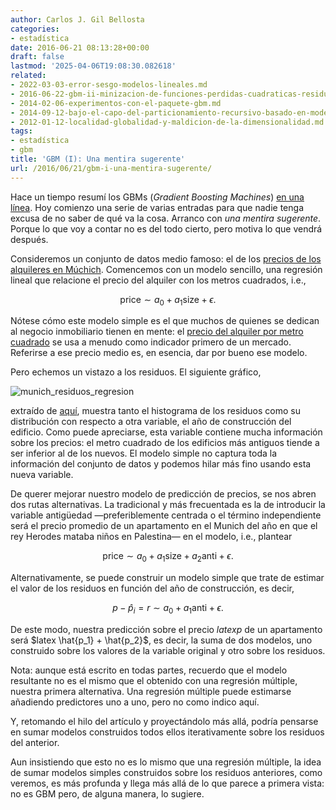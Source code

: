 ```yaml
---
author: Carlos J. Gil Bellosta
categories:
- estadística
date: 2016-06-21 08:13:28+00:00
draft: false
lastmod: '2025-04-06T19:08:30.082618'
related:
- 2022-03-03-error-sesgo-modelos-lineales.md
- 2016-06-22-gbm-ii-minizacion-de-funciones-perdidas-cuadraticas-residuos-y-gradientes.md
- 2014-02-06-experimentos-con-el-paquete-gbm.md
- 2014-09-12-bajo-el-capo-del-particionamiento-recursivo-basado-en-modelos.md
- 2012-01-12-localidad-globalidad-y-maldicion-de-la-dimensionalidad.md
tags:
- estadística
- gbm
title: 'GBM (I): Una mentira sugerente'
url: /2016/06/21/gbm-i-una-mentira-sugerente/
---
```


Hace un tiempo resumí los GBMs (_Gradient Boosting Machines_) [en una línea](https://datanalytics.com/2016/03/11/gbm-sintetizado-en-una-linea/). Hoy comienzo una serie de varias entradas para que nadie tenga excusa de no saber de qué va la cosa. Arranco con _una mentira sugerente_. Porque lo que voy a contar no es del todo cierto, pero motiva lo que vendrá después.

Consideremos un conjunto de datos medio famoso: el de los [precios de los alquileres en Múchich](http://www.statistik.lmu.de/service/datenarchiv/miete/miete_e.html). Comencemos con un modelo sencillo, una regresión lineal que relacione el precio del alquiler con los metros cuadrados, i.e.,

$$ \text{price} \sim a_0 + a_1 \text{size} + \epsilon.$$

Nótese cómo este modelo simple es el que muchos de quienes se dedican al negocio inmobiliario tienen en mente: el [precio del alquiler por metro cuadrado](http://www.statista.com/statistics/431672/commercial-property-prime-rents-europe/) se usa a menudo como indicador primero de un mercado. Referirse a ese precio medio es, en esencia, dar por bueno ese modelo.

Pero echemos un vistazo a los residuos. El siguiente gráfico,

![munich_residuos_regresion](/wp-uploads/2016/06/munich_residuos_regresion.png#center)

extraído de [aquí](http://www.interactivegraphics.org/Slides_files/CaseStudyE.pdf), muestra tanto el histograma de los residuos como su distribución con respecto a otra variable, el año de construcción del edificio. Como puede apreciarse, esta variable contiene mucha información sobre los precios: el metro cuadrado de los edificios más antiguos tiende a ser inferior al de los nuevos. El modelo simple no captura toda la información del conjunto de datos y podemos hilar más fino usando esta nueva variable.

De querer mejorar nuestro modelo de predicción de precios, se nos abren dos rutas alternativas. La tradicional y más frecuentada es la de introducir la variable antigüedad —preferiblemente centrada o el término independiente será el precio promedio de un apartamento en el Munich del año en que el rey Herodes mataba niños en Palestina— en el modelo, i.e., plantear

$$ \text{price} \sim a_0 + a_1 \text{size} + a_2 \text{anti} + \epsilon.$$

Alternativamente, se puede construir un modelo simple que trate de estimar el valor de los residuos en función del año de construcción, es decir,

$$ p - \hat{p}_i = r \sim a_0 + a_1 \text{anti} + \epsilon.$$

De este modo, nuestra predicción sobre el precio $latex p$ de un apartamento será $latex \hat{p_1} + \hat{p_2}$, es decir, la suma de dos modelos, uno construido sobre los valores de la variable original y otro sobre los residuos.

Nota: aunque está escrito en todas partes, recuerdo que el modelo resultante no es el mismo que el obtenido con una regresión múltiple, nuestra primera alternativa. Una regresión múltiple puede estimarse añadiendo predictores uno a uno, pero no como indico aquí.

Y, retomando el hilo del artículo y proyectándolo más allá, podría pensarse en sumar modelos construidos todos ellos iterativamente sobre los residuos del anterior.

Aun insistiendo que esto no es lo mismo que una regresión múltiple, la idea de sumar modelos simples construidos sobre los residuos anteriores, como veremos, es más profunda y llega más allá de lo que parece a primera vista: no es GBM pero, de alguna manera, lo sugiere.